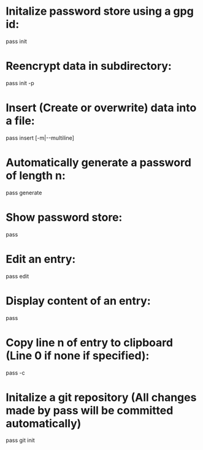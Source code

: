 # Initalize password store using a gpg id:

pass init <gpg-id>

# Reencrypt data in subdirectory:

pass init -p <path-to-directory> <gpg-id-1> <gpg-id-2>

# Insert (Create or overwrite) data into a file:

pass insert [-m|--multiline] <path-to-data>

# Automatically generate a password of length n:

pass generate <path-to-data> <n>

# Show password store:

pass

# Edit an entry:

pass edit <path-to-data>

# Display content of an entry:

pass <path-to-data>

# Copy line n of entry to clipboard (Line 0 if none if specified):

pass -c <n> <path-to-data>

# Initalize a git repository (All changes made by pass will be committed automatically)

pass git init
